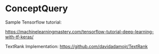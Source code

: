 # ConceptQuery

Sample Tensorflow tutorial:

https://machinelearningmastery.com/tensorflow-tutorial-deep-learning-with-tf-keras/

TextRank Implementation:
https://github.com/davidadamojr/TextRank